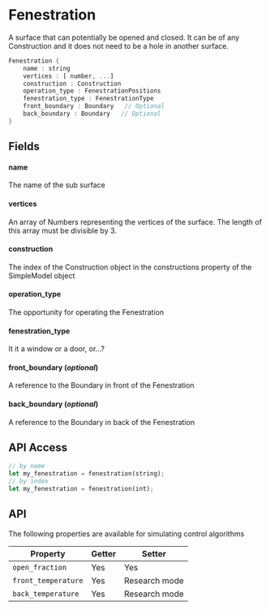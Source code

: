 # Fenestration

  A surface that can potentially be opened and closed.
  It can be of any Construction and it does not need to be
  a hole in another surface.


```rs
Fenestration {
	name : string
	vertices : [ number, ...]
	construction : Construction
	operation_type : FenestrationPositions
	fenestration_type : FenestrationType
	front_boundary : Boundary   // Optional
	back_boundary : Boundary   // Optional
}
```

## Fields



#### name

  The name of the sub surface




#### vertices

  An array of Numbers representing the vertices of the 
  surface. The length of this array must be divisible by 3.




#### construction

  The index of the Construction object in the
  constructions property of the SimpleModel object    




#### operation_type

  The opportunity for operating the Fenestration




#### fenestration_type

  It it a window or a door, or...?




#### front_boundary  (*optional*)

  A reference to the Boundary in front of the Fenestration




#### back_boundary  (*optional*)

  A reference to the Boundary in back of the Fenestration






## API Access

```rs
// by name
let my_fenestration = fenestration(string);
// by index
let my_fenestration = fenestration(int);
```



## API

The following properties are available for simulating control algorithms


| Property | Getter | Setter |
|----------|--------|--------|
| `open_fraction` | Yes   | Yes |
| `front_temperature` | Yes   | Research mode |
| `back_temperature` | Yes   | Research mode |